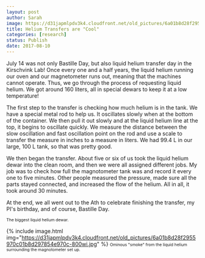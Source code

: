 ```yaml
---
layout: post
author: Sarah
image: https://d31japmlpdv3k4.cloudfront.net/old_pictures/6a01b8d28f2955970c01b8d2978512970c-pi.jpg
title: Helium Transfers are "Cool"
categories: [research]
status: Publish
date: 2017-08-10
---
```



July 14 was not only Bastille Day, but also liquid helium transfer day in the Kirschvink Lab! Once every one and a half years, the liquid helium running our oven and our magnetometer runs out, meaning that the machines cannot operate. Thus, we go through the process of requesting liquid helium. We got around 160 liters, all in special dewars to keep it at a low temperature!

The first step to the transfer is checking how much helium is in the tank. We have a special metal rod to help us. It oscillates slowly when at the bottom of the container. We then pull it out slowly and at the liquid helium line at the top, it begins to oscillate quickly. We measure the distance between the slow oscillation and fast oscillation point on the rod and use a scale to transfer the measure in inches to a measure in liters. We had 99.4 L in our large, 100 L tank, so that was pretty good.

We then began the transfer. About five or six of us took the liquid helium dewar into the clean room, and then we were all assigned different jobs. My job was to check how full the magnotometer tank was and record it every one to five minutes. Other people measured the pressure, made sure all the parts stayed connected, and increased the flow of the helium. All in all, it took around 30 minutes.

At the end, we all went out to the Ath to celebrate finishing the transfer, my PI's birthday, and of course, Bastille Day.

<span style="font-size: 8pt;">The biggest liquid helium dewar.


{% include image.html img="https://d31japmlpdv3k4.cloudfront.net/old_pictures/6a01b8d28f2955970c01b8d297854e970c-800wi.jpg" %}
<span style="font-size: 8pt;">Ominous "smoke" from the liquid helium surrounding the magnotometer set up.

